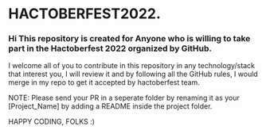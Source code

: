 # HACTOBERFEST2022.
### Hi This repository is created for Anyone who is willing to take part in the Hactoberfest 2022 organized by GitHub. 
I welcome all of you to contribute in this repository in any technology/stack that interest you, I will review it and by following all the GitHub rules, 
I would merge in my repo to get it accepted by hactoberfest team.

NOTE: Please send your PR in a seperate folder by renaming it as your [Project_Name] by adding a README inside the project folder.

HAPPY CODING, FOLKS :)

